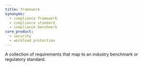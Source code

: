 ```yaml
---
title: framework
synonyms:
  - compliance framework
  - compliance standard
  - compliance benchmark
core_product:
  - security
  - workload protection
---
```


A collection of requirements that map to an industry benchmark or regulatory standard.